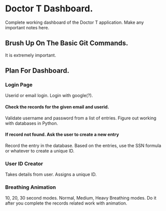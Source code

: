 # Doctor T Dashboard.
Complete working dashboard of the Doctor T application.
Make any important notes here.

## Brush Up On The Basic Git Commands.
It is extremely important.

## Plan For Dashboard.

### Login Page
Userid or email login.
Login with google(?).

#### Check the records for the given email and userid.
Validate username and password from a list of entries.
Figure out working with databases in Python.

#### If record not found. Ask the user to create a new entry
Record the entry in the database.
Based on the entries, use the SSN formula or whatever to create a unique ID.
 
### User ID Creator
Takes details from user.
Assigns a unique ID.

### Breathing Animation
10, 20, 30 second modes.
Normal, Medium, Heavy Breathing modes.
Do it after you complete the records related work with animation.
